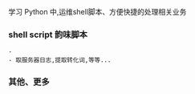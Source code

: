 学习 Python 中,运维shell脚本、方便快捷的处理相关业务


### shell script 韵味脚本
    - 
    - 取服务器日志,提取转化词,等等...  

### 其他、更多
